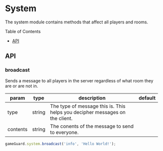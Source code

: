 # System

The system module contains methods that affect all players and rooms.

Table of Contents

- [API](#api)

## **API**

### **broadcast**

Sends a message to all players in the server regardless of what room they are or are not in.

| param   	| type   	| description                                                                  	| default 	|
|---------	|--------	|------------------------------------------------------------------------------	|---------	|
| type    	| string 	| The type of message this is. This helps you decipher messages on the client. 	|         	|
| contents 	| string 	| The conents of the message to send to everyone.                                           	|         	|

```js
gameGuard.system.broadcast('info', 'Hello World!');
```